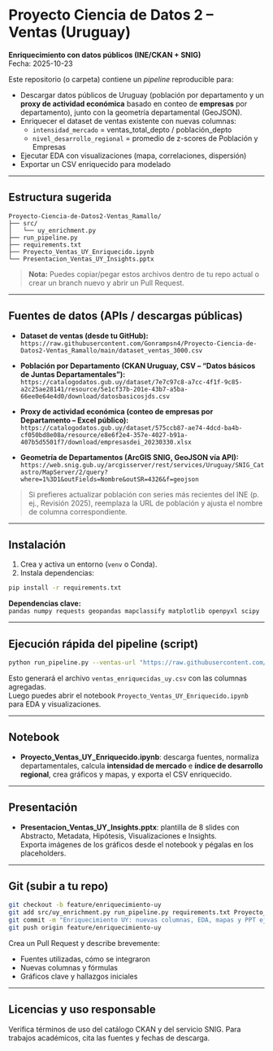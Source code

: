 # Proyecto Ciencia de Datos 2 – Ventas (Uruguay)

**Enriquecimiento con datos públicos (INE/CKAN + SNIG)**  
Fecha: 2025-10-23

Este repositorio (o carpeta) contiene un _pipeline_ reproducible para:

- Descargar datos públicos de Uruguay (población por departamento y un **proxy de actividad económica** basado en conteo de **empresas** por departamento), junto con la geometría departamental (GeoJSON).
- Enriquecer el dataset de ventas existente con nuevas columnas:
  - `intensidad_mercado` = ventas_total_depto / población_depto
  - `nivel_desarrollo_regional` = promedio de z-scores de Población y Empresas
- Ejecutar EDA con visualizaciones (mapa, correlaciones, dispersión)
- Exportar un CSV enriquecido para modelado

---

## Estructura sugerida

```
Proyecto-Ciencia-de-Datos2-Ventas_Ramallo/
├── src/
│   └── uy_enrichment.py
├── run_pipeline.py
├── requirements.txt
├── Proyecto_Ventas_UY_Enriquecido.ipynb
└── Presentacion_Ventas_UY_Insights.pptx
```

> **Nota:** Puedes copiar/pegar estos archivos dentro de tu repo actual o crear un branch nuevo y abrir un Pull Request.

---

## Fuentes de datos (APIs / descargas públicas)

- **Dataset de ventas (desde tu GitHub):**  
  `https://raw.githubusercontent.com/Gonrampsn4/Proyecto-Ciencia-de-Datos2-Ventas_Ramallo/main/dataset_ventas_3000.csv`

- **Población por Departamento (CKAN Uruguay, CSV – “Datos básicos de Juntas Departamentales”):**  
  `https://catalogodatos.gub.uy/dataset/7e7c97c8-a7cc-4f1f-9c85-a2c25ae28141/resource/5e1cf37b-201e-43b7-a5ba-66ee0e64e4d0/download/datosbasicosjds.csv`

- **Proxy de actividad económica (conteo de empresas por Departamento – Excel público):**  
  `https://catalogodatos.gub.uy/dataset/575ccb87-ae74-4dcd-ba4b-cf050bd8e08a/resource/e8e6f2e4-357e-4027-b91a-407b5d5501f7/download/empresasdei_20230330.xlsx`

- **Geometría de Departamentos (ArcGIS SNIG, GeoJSON vía API):**  
  `https://web.snig.gub.uy/arcgisserver/rest/services/Uruguay/SNIG_Catastro/MapServer/2/query?where=1%3D1&outFields=Nombre&outSR=4326&f=geojson`

> Si prefieres actualizar población con series más recientes del INE (p. ej., Revisión 2025), reemplaza la URL de población y ajusta el nombre de columna correspondiente.

---

## Instalación

1) Crea y activa un entorno (`venv` o Conda).  
2) Instala dependencias:

```bash
pip install -r requirements.txt
```

**Dependencias clave:**  
`pandas numpy requests geopandas mapclassify matplotlib openpyxl scipy`

---

## Ejecución rápida del pipeline (script)

```bash
python run_pipeline.py --ventas-url "https://raw.githubusercontent.com/Gonrampsn4/Proyecto-Ciencia-de-Datos2-Ventas_Ramallo/main/dataset_ventas_3000.csv"                        --out-csv "ventas_enriquecidas_uy.csv"
```

Esto generará el archivo `ventas_enriquecidas_uy.csv` con las columnas agregadas.  
Luego puedes abrir el notebook `Proyecto_Ventas_UY_Enriquecido.ipynb` para EDA y visualizaciones.

---

## Notebook

- **Proyecto_Ventas_UY_Enriquecido.ipynb**: descarga fuentes, normaliza departamentales, calcula **intensidad de mercado** e **índice de desarrollo regional**, crea gráficos y mapas, y exporta el CSV enriquecido.

---

## Presentación

- **Presentacion_Ventas_UY_Insights.pptx**: plantilla de 8 slides con Abstracto, Metadata, Hipótesis, Visualizaciones e Insights.  
  Exporta imágenes de los gráficos desde el notebook y pégalas en los placeholders.

---

## Git (subir a tu repo)

```bash
git checkout -b feature/enriquecimiento-uy
git add src/uy_enrichment.py run_pipeline.py requirements.txt Proyecto_Ventas_UY_Enriquecido.ipynb Presentacion_Ventas_UY_Insights.pptx README.md
git commit -m "Enriquecimiento UY: nuevas columnas, EDA, mapas y PPT ejecutiva"
git push origin feature/enriquecimiento-uy
```

Crea un Pull Request y describe brevemente:
- Fuentes utilizadas, cómo se integraron
- Nuevas columnas y fórmulas
- Gráficos clave y hallazgos iniciales

---

## Licencias y uso responsable

Verifica términos de uso del catálogo CKAN y del servicio SNIG. Para trabajos académicos, cita las fuentes y fechas de descarga.
